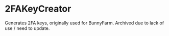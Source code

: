# 2FAKeyCreator
Generates 2FA keys, originally used for BunnyFarm.
Archived due to lack of use / need to update.
